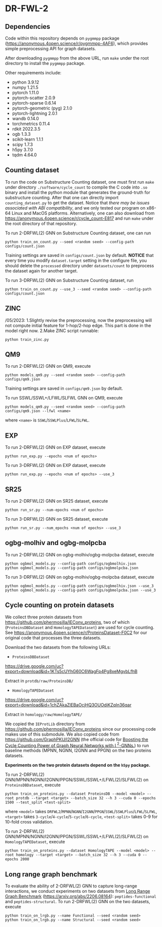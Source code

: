 # DR-FWL-2

## Dependencies

Code within this repository depends on `pygmmpp` package (https://anonymous.4open.science/r/pygmmpp-4AF6), which provides simple preprocessing API for graph datasets. 

After downloading `pygmmpp` from the above URL, run `make` under the root directory to install the `pygmmpp` package.

Other requirements include:

* python 3.9.12
* numpy 1.21.5
* pytorch 1.11.0
* pytorch-scatter 2.0.9
* pytorch-sparse 0.6.14
* pytorch-geometric (pyg) 2.1.0
* pytorch-lightning 2.0.1
* wandb 0.14.0
* torchmetrics 0.11.4
* rdkit 2022.3.5
* ogb 1.3.3
* scikit-learn 1.1.1
* scipy 1.7.3
* h5py 3.7.0
* tqdm 4.64.0


## Counting dataset

To run the code on Substructure Counting dataset, one must first run `make` under directory `./software/cycle_count` to compile the C code into `.so` binary and install the python module that generates the ground-truth for substructure counting. After that one can directly import `counting_dataset.py` to get the dataset. Notice that *there may be issues associated with ABI compatibility*, and we only tested our program on x86-64 Linux and MacOS platforms. Alternatively, one can also download from https://anonymous.4open.science/r/cycle_count-E817 and run `make` under the root directory of that repository.

To run 2-DRFWL(2) GNN on Substructure Counting dataset, one can run

```
python train_on_count.py --seed <random seed> --config-path configs/count.json
```

Training settings are saved in `configs/count.json` by default. **NOTICE** that every time you modify `dataset.target` setting in the configure file, you should delete the `processed` directory under `datasets/count` to preprocess the dataset again for another target. 


To run 3-DRFWL(2) GNN on Substructure Counting dataset, run

```
python train_on_count.py --use_3 --seed <random seed> --config-path configs/count.json
```

## ZINC

/05/2023: 
1.Slightly revise the preprocessing, now the preprocessing will not compute initial feature for 1-hop/2-hop edge. This part is done in the model right now.
2.Make ZINC script runnable:
```
python train_zinc.py
```

## QM9

To run 2-DRFWL(2) GNN on QM9, execute

```
python models_qm9.py --seed <random seed> --config-path configs/qm9.json
```

Training settings are saved in `configs/qm9.json` by default.

To run SSWL/SSWL+/LFWL/SLFWL GNN on QM9, execute

```
python models_qm9.py --seed <random seed> --config-path configs/qm9.json --lfwl <name>
```
where `<name>` is `SSWL`/`SSWLPlus`/`LFWL`/`SLFWL`.

## EXP

To run 2-DRFWL(2) GNN on EXP dataset, execute

```
python run_exp.py --epochs <num of epochs>
```

To run 3-DRFWL(2) GNN on EXP dataset, execute

```
python run_exp.py --epochs <num of epochs> --use_3
```

## SR25

To run 2-DRFWL(2) GNN on SR25 dataset, execute

```
python run_sr.py --num-epochs <num of epochs>
```

To run 3-DRFWL(2) GNN on SR25 dataset, execute

```
python run_sr.py --num_epochs <num of epochs> --use_3
```

## ogbg-molhiv and ogbg-molpcba

To run 2-DRFWL(2) GNN on ogbg-molhiv/ogbg-molpcba dataset, execute

```
python ogbmol_models.py --config-path configs/ogbmolhiv.json
python ogbmol_models.py --config-path configs/ogbmolpcba.json
```

To run 3-DRFWL(2) GNN on ogbg-molhiv/ogbg-molpcba dataset, execute

```
python ogbmol_models.py --config-path configs/ogbmolhiv.json --use_3
python ogbmol_models.py --config-path configs/ogbmolpcba.json --use_3
```


## Cycle counting on protein datasets

We collect three protein datasets from https://github.com/phermosilla/IEConv_proteins, two of which (`ProteinsDBDataset` and `HomologyTAPEDataset`) are used for cycle counting. See https://anonymous.4open.science/r/ProteinsDataset-F0C2 for our original code that processes the three datasets.

Download the two datasets from the following URLs:

* `ProteinsDBDataset`

https://drive.google.com/uc?export=download&id=1KTs5cUYhG60C6WagFp4Pg8xeMgvbLfhB

Extract in `protdb/raw/ProteinsDB/`

* `HomologyTAPEDataset`

https://drive.google.com/uc?export=download&id=1chZAkaZlEBaOcjHQ3OUOdiKZqIn36qar

Extract in `homology/raw/HomologyTAPE/`

We copied the `IEProtLib` directory from https://github.com/phermosilla/IEConv_proteins since our processing code makes use of this submodule. We also copied code from https://github.com/GraphPKU/I2GNN (the official code for [Boosting the Cycle Counting Power of Graph Neural Networks with I $^2$-GNNs.](https://arxiv.org/abs/2210.13978)) to run baseline methods (MPNN, NGNN, I2GNN and PPGN) on the two proteins datasets.

**Experiments on the two protein datasets depend on the `h5py` package.**

To run 2-DRFWL(2) GNN/MPNN/NGNN/I2GNN/PPGN/SSWL/SSWL+/LFWL(2)/SLFWL(2) on `ProteinsDBDataset`, execute
```
python train_on_proteins.py --dataset ProteinsDB --model <model> --root protdb --target <target> --batch_size 32 --h 3 --cuda 0 --epochs 1500 --test_split <test-split>
```
where `<model>` takes `DRFWL2`/`MPNN`/`NGNN`/`I2GNN`/`PPGN`/`SSWL`/`SSWLPlus`/`LFWL`/`SLFWL`, `<target>` takes `3-cycle`/`4-cycle`/`5-cycle`/`6-cycle`, `<test-split>` takes 0-9 for 10-fold cross validation.

To run 2-DRFWL(2) GNN/MPNN/NGNN/I2GNN/PPGN/SSWL/SSWL+/LFWL(2)/SLFWL(2) on `HomologyTAPEDataset`, execute
```
python train_on_proteins.py --dataset HomologyTAPE --model <model> --root homology --target <target> --batch_size 32 --h 3 --cuda 0 --epochs 2000
```

## Long range graph benchmark

To evaluate the ability of 2-DRFWL(2) GNN to capture long-range interactions, we conduct experiments on two datasets from [Long Range Graph Benchmark](https://github.com/vijaydwivedi75/lrgb) (https://arxiv.org/abs/2206.08164): `peptides-functional` and `peptides-structural`. To run 2-DRFWL(2) GNN on the two datasets, execute
```
python train_on_lrgb.py --name Functional --seed <random seed>
python train_on_lrgb.py --name Structural --seed <random seed>
```